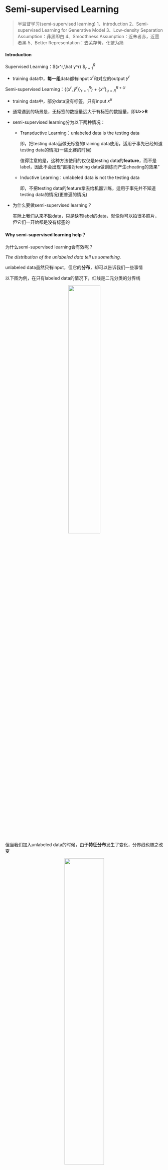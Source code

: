 # Semi-supervised Learning

> 半监督学习(semi-supervised learning)
> 1、introduction
> 2、Semi-supervised Learning for Generative Model
> 3、Low-density Separation Assumption：非黑即白
> 4、Smoothness Assumption：近朱者赤，近墨者黑
> 5、Better Representation：去芜存菁，化繁为简

#### Introduction

Supervised Learning：$(x^r,\hat y^r)
$$_{r=1}^R$

- training data中，**每一组**data都有input $x^r$和对应的output $y^r$

Semi-supervised Learning：$\{(x^r,\hat y^r)\}_{r=1}^R$} + $\{x^u\}_{u=R}^{R+U}$ 

- training data中，部分data没有标签，只有input $x^u$ 

- 通常遇到的场景是，无标签的数据量远大于有标签的数据量，即**U>>R**

- semi-supervised learning分为以下两种情况：

    - Transductive Learning：unlabeled data is the testing data

        即，把testing data当做无标签的training data使用，适用于事先已经知道testing data的情况(一些比赛的时候)

        值得注意的是，这种方法使用的仅仅是testing data的**feature**，而不是label，因此不会出现“直接对testing data做训练而产生cheating的效果”

    - Inductive Learning：unlabeled data is not the testing data

        即，不把testing data的feature拿去给机器训练，适用于事先并不知道testing data的情况(更普遍的情况)

- 为什么要做semi-supervised learning？

    实际上我们从来不缺data，只是缺有label的data，就像你可以拍很多照片，但它们一开始都是没有标签的

#### Why semi-supervised learning help？

为什么semi-supervised learning会有效呢？

*The distribution of the unlabeled data tell us something.*

unlabeled data虽然只有input，但它的**分布**，却可以告诉我们一些事情

以下图为例，在只有labeled data的情况下，红线是二元分类的分界线

<center><img src="https://gitee.com/Sakura-gh/ML-notes/raw/master/img/semi-help1.png" width="45%;"/></center>


但当我们加入unlabeled data的时候，由于**特征分布**发生了变化，分界线也随之改变

<center><img src="https://gitee.com/Sakura-gh/ML-notes/raw/master/img/semi-help2.png" width="50%;"/></center>


semi-supervised learning的使用往往伴随着假设，而该假设的合理与否，决定了结果的好坏程度；比如上图中的unlabeled data，它显然是一只狗，而特征分布却与猫被划分在了一起，很可能是由于这两张图片的背景都是绿色导致的，因此假设是否合理显得至关重要

#### Semi-supervised Learning for Generative Model

##### Supervised Generative Model

事实上，在监督学习中，我们已经讨论过概率生成模型了，假设class1和class2的分布分别为$mean_1=u^1,covariance_1=\Sigma$、$mean_2=u^2,covariance_2=\Sigma$的高斯分布，计算出Prior Probability后，再根据贝叶斯公式可以推得新生成的x所属的类别

<center><img src="https://gitee.com/Sakura-gh/ML-notes/raw/master/img/super-gm.png" width="60%;"/></center>


##### Semi-supervised Generative Model

如果在原先的数据下多了unlabeled data(下图中绿色的点)，它就会影响最终的决定，你会发现原先的$u,\Sigma$显然是不合理的，新的$u,\Sigma$需要使得样本点的分布更接近下图虚线圆所标出的范围，除此之外，右侧的Prior Probability会给人一种比左侧大的感觉(右侧样本点"变多"了)

此时，unlabeled data对$P(C_1),P(C_2),u^1,u^2,\Sigma$都产生了一定程度的影响，划分两个class的decision boundary也会随之发生变化

<center><img src="https://gitee.com/Sakura-gh/ML-notes/raw/master/img/super-semi.png" width="60%;"/></center>


讲完了直观上的解释，接下来进行具体推导(假设做二元分类)：

- 先随机初始化一组参数：$\theta=\{P(C_1),P(C_2),u^1,u^2,\Sigma\}$

- step1：利用初始model计算每一笔unlabeled data $x^u$属于class 1的概率$P_{\theta}(C_1|x^u)$

- step2：update model

    如果不考虑unlabeled data，则先验概率显然为属于class1的样本点数$N_1$/总的样本点数$N$，即$P(C_1)=\frac{N_1}{N}$

    而考虑unlabeled data时，分子还要加上所有unlabeled data属于class 1的概率和，此时它们被看作小数，可以理解为按照概率一部分属于$C_1$，一部分属于$C_2$
    
$$
    P(C_1)=\frac{N_1+\sum_{x^u}P(C_1|x^u)}{N}
    
$$
    同理，对于均值，原先的mean $u_1=\frac{1}{N_1}\sum\limits_{x^r\in C_1} x^r$加上根据概率对$x^u$求和再归一化的结果即可
    
$$
    u_1=\frac{1}{N_1}\sum\limits_{x^r\in C_1} x^r+\frac{1}{\sum_{x^u}P(C_1|x^u)}\sum\limits_{x^u}P(C_1|x^u)x^u
    
$$
    剩余的参数同理，接下来就有了一组新的参数$\theta'$，于是回到step1->step2->step1循环

- 理论上该方法保证是可以收敛的，而一开始给$\theta$的初始值会影响收敛的结果，类似gradient descent

- 上述的step1就是EM algorithm里的E，step2则是M

以上的推导基于的基本思想是，把unlabeled data $x^u$看成是可以划分的，一部分属于$C_1$，一部分属于$C_2$，此时它的概率$P_{\theta}(x^u)=P_{\theta}(x^u|C_1)P(C_1)+P_{\theta}(x^u|C_2)P(C_2)$，也就是$C_1$的先验概率乘上$C_1$这个class产生$x^u$的概率+$C_2$的先验概率乘上$C_2$这个class产生$x^u$的概率

实际上我们在利用极大似然函数更新参数的时候，就利用了该拆分的结果：

$$
logL(\theta)=\sum\limits_{x^r} logP_{\theta}(x^r)+\sum\limits_{x^u}logP_{\theta}(x^u)

$$

#### Low-density Separation Assumption

接下来介绍一种新的方法，它基于的假设是Low-density separation

通俗来讲，就是这个世界是非黑即白的，在两个class的交界处data的密度(density)是很低的，它们之间会有一道明显的鸿沟，此时unlabeled data(下图绿色的点)就是帮助你在原本正确的基础上挑一条更好的boundary

<center><img src="https://gitee.com/Sakura-gh/ML-notes/raw/master/img/bw.png" width="60%;"/></center>


##### Self Training

low-density separation最具代表性也最简单的方法是**self training**

- 先从labeled data去训练一个model $f^*$，训练方式没有限制
- 然后用该$f^*$去对unlabeled data打上label，$y^u=f^*(x^u)$，也叫作pseudo label
- 从unlabeled data中拿出一些data加到labeled data里，至于data的选取需要你自己设计算法来挑选
- 回头再去训练$f^*$，循环即可

注：该方法对Regression是不适用的

实际上，该方法与之前提到的generative model还是挺像的，区别在于：

- Self Training使用的是hard label：假设一笔data强制属于某个class
- Generative Model使用的是soft label：假设一笔data可以按照概率划分，不同部分属于不同class

如果我们使用的是neural network的做法，$\theta^*$是从labeled data中得到的一组参数，此时丢进来一个unlabeled data $x^u$，通过$f^*_{\theta^*}()$后得到$\left [\begin{matrix} 0.7\\ 0.3 \end{matrix}\right ]$，即它有0.7的概率属于class 1，0.3的概率属于class 2

- 如果此时使用hard label，则$x^u$的label被转化成$\left [\begin{matrix}1\\ 0 \end{matrix}\right ]$
- 如果此时使用soft label，则$x^u$的label依旧是$\left [\begin{matrix} 0.7\\ 0.3 \end{matrix}\right ]$

可以看到，在neural network里使用soft label是没有用的，因为把原始的model里的某个点丢回去重新训练，得到的依旧是同一组参数，实际上low density separation就是通过强制分类来提升分类效果的方法

<center><img src="https://gitee.com/Sakura-gh/ML-notes/raw/master/img/self-training.png" width="60%;"/></center>


##### Entropy-based Regularization

该方法是low-density separation的进阶版，你可能会觉得hard label这种直接强制性打标签的方式有些太武断了，而entropy-based regularization则做了相应的改进：$y^u=f^*_{\theta^*}(x^u)$，其中$y^u$是一个**概率分布(distribution)**

由于我们不知道unlabeled data $x^u$的label到底是什么，但如果通过entropy-based regularization得到的分布集中在某个class上的话，那这个model就是好的，而如果分布是比较分散的，那这个model就是不好的，如下图所示：

<center><img src="https://gitee.com/Sakura-gh/ML-notes/raw/master/img/entropy.png" width="60%;"/></center>


接下来的问题是，如何用数值的方法来evaluate distribution的集中(好坏)与否，要用到的方法叫entropy，一个distribution的entropy可以告诉你它的集中程度：

$$
E(y^u)=-\sum\limits_{m=1}^5 y_m^u ln(y_m^u)

$$
对上图中的第1、2种情况，算出的$E(y^u)=0$，而第3种情况，算出的$E(y^u)=-ln(\frac{1}{5})=ln(5)$，可见entropy越大，distribution就越分散，entropy越小，distribution就越集中

因此我们的目标是在labeled data上分类要正确，在unlabeled data上，output的entropy要越小越好，此时就要修改loss function

- 对labeled data来说，它的output要跟正确的label越接近越好，用cross entropy表示如下：
    
$$
    L=\sum\limits_{x^r} C(y^r,\hat y^r)
    
$$

- 对unlabeled data来说，要使得该distribution(也就是output)的entropy越小越好：
    
$$
    L=\sum\limits_{x^u} E(y^u)
    
$$

- 两项综合起来，可以用weight来加权，以决定哪个部分更为重要一些
    
$$
    L=\sum\limits_{x^r} C(y^r,\hat y^r) + \lambda \sum\limits_{x^u} E(y^u)
    
$$
    可以发现该式长得很像regularization，这也就是entropy regularization的名称由来

##### Semi-supervised SVM

SVM要做的是，给你两个class的data，去找一个boundary：

- 要有最大的margin，让这两个class分的越开越好
- 要有最小的分类错误

对unlabeled data穷举所有可能的label，下图中列举了三种可能的情况；然后对每一种可能的结果都去算SVM，再找出可以让margin最大，同时又minimize error的那种情况，下图中是用黑色方框标注的情况

<center><img src="https://gitee.com/Sakura-gh/ML-notes/raw/master/img/semi-svm.png" width="60%;"/></center>


SVM paper：Thorsten Joachims, ”*Transductive* *Inference for Text Classification using Support Vector Machines”,* ICML, 1999

当然这么做会存在一个问题，对于n笔unlabeled data，意味着即使在二元分类里也有$2^n$种可能的情况，数据量大的时候，几乎难以穷举完毕，上面给出的paper提出了一种approximate的方法，基本精神是：一开始你先得到一些label，然后每次改一笔unlabeled data的label，看看可不可以让你的objective function变大，如果变大就去改变该label，具体内容详见paper

#### Smoothness Assumption

##### concepts

smoothness assumption的基本精神是：近朱者赤，近墨者黑

粗糙的定义是相似的x具有相同的$\hat y$，精确的定义是：

- x的分布是不平均的

- 如果$x^1$和$x^2$在一个high density region上很接近的话，那么$\hat y^1$和$\hat y^2$就是相同的

    也就是这两个点可以在样本点高密度集中分布的区域块中有一条可连接的路径，即 connected by a high density path

假设下图是data的分布，$x^1,x^2,x^3$是其中的三笔data，如果单纯地看x的相似度，显然$x^2$和$x^3$更接近一些，但对于smoothness assumption来说，$x^1$和$x^2$是处于同一块区域的，它们之间可以有一条相连的路径；而$x^2$与$x^3$之间则是“断开”的，没有high density path，因此$x^1$与$x^2$更“像”

<center><img src="https://gitee.com/Sakura-gh/ML-notes/raw/master/img/smooth.png" width="60%;"/></center>


##### digits detection

以手写数字识别为例，对于最右侧的2和3以及最左侧的2，显然最右侧的2和3在pixel上相似度更高一些；但如果把所有连续变化的2都放进来，就会产生一种“不直接相连的相似”，根据Smoothness Assumption的理论，由于2之间有连续过渡的形态，因此第一个2和最后一个2是比较像的，而最右侧2和3之间由于没有过渡的data，因此它们是比较不像的

人脸的过渡数据也同理

<center><img src="https://gitee.com/Sakura-gh/ML-notes/raw/master/img/smooth2.png" width="60%;"/></center>


##### file classification

Smoothness Assumption在文件分类上是非常有用的

假设对天文学(astronomy)和旅行(travel)的文章进行分类，它们各自有专属的词汇，此时如果unlabeled data与label data的词汇是相同或重合(overlap)的，那么就很容易分类；但在真实的情况下，unlabeled data和labeled data之间可能没有任何重复的words，因为世界上的词汇太多了，sparse的分布很难会使overlap发生

但如果unlabeled data足够多，就会以一种相似传递的形式，建立起文档之间相似的桥梁

<center><img src="https://gitee.com/Sakura-gh/ML-notes/raw/master/img/overlap.png" width="60%;"/></center>


##### cluster and then label

在具体实现上，有一种简单的方法是cluster and then label，也就是先把data分成几个cluster，划分class之后再拿去训练，但这种方法不一定会得到好的结果，因为它的假设是你可以把同一个class的样本点cluster在一起，而这其实是没那么容易的

对图像分类来说，如果单纯用pixel的相似度来划分cluster，得到的结果一般都会很差，你需要设计一个很好的方法来描述image(类似Deep Autoencoder的方式来提取feature)，这样cluster才会有效果

<center><img src="https://gitee.com/Sakura-gh/ML-notes/raw/master/img/cluster.png" width="60%;"/></center>


##### Graph-based Approach

之前讲的是比较直觉的做法，接下来引入Graph Structure来表达connected by a high density path这件事

<center><img src="https://gitee.com/Sakura-gh/ML-notes/raw/master/img/graph.png" width="60%;"/></center>


我们把所有的data points都建成一个graph，有时候建立vertex之间的关系是比较容易的，比如网页之间的链接关系、论文之间的引用关系；但有时候需要你自己去寻找vertex之间的关系

graph的好坏，对结果起着至关重要的影响，而如何build graph却是一件heuristic的事情，需要凭着经验和直觉来做

- 首先定义两个object $x^i,x^j$之间的相似度 $s(x^i, x^j)$

    如果是基于pixel的相似度，performance可能会不太好；建议使用autoencoder提取出来的feature来计算相似度，得到的performance会好一些

- 算完相似度后，就可以建graph了，方式有很多种：

    - k nearest neighbor：假设k=3，则每个point与相似度最接近的3个点相连
    - e-neighborhood：每个point与相似度超过某个特定threshold e的点相连

- 除此之外，还可以给Edge特定的weight，让它与相似度$s(x^i,x^j)$成正比

    - 建议用RBM function来确定相似度：$s(x^i,x^j)=e^{-\gamma||x^i-x^j||^2 }$

        这里$x^i,x^j$均为vector，计算它们的Euclidean Distance(欧几里得距离)，加上参数后再去exponential

    - 至于加exponential，经验上来说通常是可以帮助提升performance的，在这里只有当$x^i,x^j$非常接近的时候，singularity才会大；只要距离稍微远一点，singularity就会下降得很快，变得很小
    - 使用exponential的RBM function可以做到只有非常近的两个点才能相连，稍微远一点就无法相连的效果，避免了下图中跨区域相连的情况

<center><img src="https://gitee.com/Sakura-gh/ML-notes/raw/master/img/build-graph.png" width="60%;"/></center>


graph-based approach的基本精神是，在graph上已经有一些labeled data，那么跟它们相连的point，属于同一类的概率就会上升，每一笔data都会去影响它的邻居，而graph带来的最重要的好处是，这个影响是会随着edges**传递**出去的，即使有些点并没有真的跟labeled data相连，也可以被传递到相应的属性

比如下图中，如果graph建的足够好，那么两个被分别label为蓝色和红色的点就可以传递完两张完整的图；从中我们也可以看出，如果想要让这种方法生效，收集到的data一定要足够多，否则可能传递到一半，graph就断掉了，information的传递就失效了

<center><img src="https://gitee.com/Sakura-gh/ML-notes/raw/master/img/graph-nei.png" width="60%;"/></center>


介绍完了如何定性使用graph，接下来介绍一下如何定量使用graph

定量的使用方式是定义label的smoothness，下图中，edge上的数字是weight，$x^i$表达data，$y^i$表示data的label，计算smoothness的方式为：

$$
S=\frac{1}{2}\sum\limits_{i,j} w_{i,j}(y^i-y^j)^2

$$
**我们期望smooth的值越小越好**

<center><img src="https://gitee.com/Sakura-gh/ML-notes/raw/master/img/graph-cal.png" width="60%;"/></center>


当然上面的式子还可以化简，如果把labeled data和unlabeled data的y组成一个(R+U)-dim vector，即

$$
y=\left [\begin{matrix} 
...y^i...y^j
\end{matrix} \right ]^T

$$
于是smooth可以改写为：

$$
S=\frac{1}{2}\sum\limits_{i,j} w_{i,j}(y^i-y^j)^2=y^TLy

$$
其中L为(R+U)×(R+U) matrix，成为**Graph Laplacian**， 定义为$L=D-W$

- W：把data point两两之间weight的关系建成matrix，代表了$x^i$与$x^j$之间的weight值
- D：把W的每一个row上的值加起来放在该行对应的diagonal上即可，比如5=2+3,3=2+1,...

<center><img src="https://gitee.com/Sakura-gh/ML-notes/raw/master/img/graph-cal2.png" width="60%;"/></center>


对$S=y^TLy$来说，y是label，是neural network的output，取决于neural network的parameters，因此要在原来仅针对labeled data的loss function中加上这一项，得到：

$$
L=\sum\limits_{x^r}C(y^r,\hat y^r) + \lambda S

$$
$\lambda S$实际上也是一个regularization term

训练目标：

- labeled data的cross entropy越小越好(neural network的output跟真正的label越接近越好)
- smooth S越小越好(neural network的output，不管是labeled还是unlabeled，都要符合Smoothness Assumption的假设)

具体训练的时候，不一定只局限于neural network的output要smooth，可以对中间任意一个hidden layer加上smooth的限制

<center><img src="https://gitee.com/Sakura-gh/ML-notes/raw/master/img/graph-cal3.png" width="60%;"/></center>


#### Better Representation

Better Representation的精神是，去芜存菁，化繁为简

我们观察到的世界是比较复杂的，而在它的背后其实是有一些比较简单的东西，在操控着这个复杂的世界，所以只要你能够看透这个世界的假象，直指它的核心的话，就可以让training变得比较容易

举一个例子，在神雕侠侣中，杨过要在三招之内剪掉樊一翁的胡子，虽然胡子的变化是比较复杂的，但头的变化是有限的，杨过看透了这一件事情就可以把胡子剪掉。在这个例子中，樊一翁的胡子就是original representation，而他的头就是你要找的better representation

<center><img src="https://gitee.com/Sakura-gh/ML-notes/raw/master/img/better-re.png" width="60%;"/></center>


算法具体思路和内容到unsupervised learning的时候再介绍

